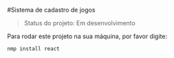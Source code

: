 #Sistema de cadastro de jogos

>Status do projeto: Em desenvolvimento

Para rodar este projeto na sua máquina, por favor digite:

```
nmp install react
```
